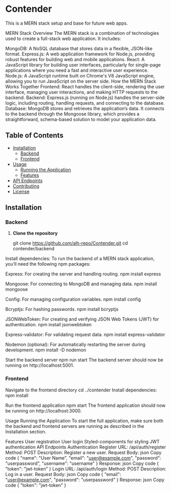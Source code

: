 # Contender

This is a MERN stack setup and base for future web apps.

MERN Stack Overview
The MERN stack is a combination of technologies used to create a full-stack web application. It includes:

MongoDB: A NoSQL database that stores data in a flexible, JSON-like format.
Express.js: A web application framework for Node.js, providing robust features for building web and mobile applications.
React: A JavaScript library for building user interfaces, particularly for single-page applications where you need a fast and interactive user experience.
Node.js: A JavaScript runtime built on Chrome's V8 JavaScript engine, allowing you to run JavaScript on the server side.
How the MERN Stack Works Together
Frontend: React handles the client-side, rendering the user interface, managing user interactions, and making HTTP requests to the backend.
Backend: Express.js (running on Node.js) handles the server-side logic, including routing, handling requests, and connecting to the database.
Database: MongoDB stores and retrieves the application’s data. It connects to the backend through the Mongoose library, which provides a straightforward, schema-based solution to model your application data.


## Table of Contents

- [Installation](#installation)
  - [Backend](#backend)
  - [Frontend](#frontend)
- [Usage](#usage)
  - [Running the Application](#running-the-application)
  - [Features](#features)
- [API Endpoints](#api-endpoints)
- [Contributing](#contributing)
- [License](#license)

## Installation

### Backend
1. **Clone the repository**

   git clone https://github.com/alh-repo/Contender.git
   cd contender/backend

Install dependencies:
To run the backend of a MERN stack application, you’ll need the following npm packages:

Express: For creating the server and handling routing.
npm install express

Mongoose: For connecting to MongoDB and managing data.
npm install mongoose

Config: For managing configuration variables.
npm install config

Bcryptjs: For hashing passwords.
npm install bcryptjs

JSONWebToken: For creating and verifying JSON Web Tokens (JWT) for authentication.
npm install jsonwebtoken

Express-validator: For validating request data.
npm install express-validator

Nodemon (optional): For automatically restarting the server during development.
npm install -D nodemon

Start the backend server
npm run start
The backend server should now be running on http://localhost:5001.

### Frontend
Navigate to the frontend directory
cd ../contender
Install dependencies:
npm install

Run the frontend application
npm start
The frontend application should now be running on http://localhost:3000.

Usage
Running the Application
To start the full application, make sure both the backend and frontend servers are running as described in the Installation section.

Features
User registration
User login
Styled-components for styling
JWT authentication
API Endpoints
Authentication
Register
URL: /api/auth/register
Method: POST
Description: Register a new user.
Request Body:
json
Copy code
{
  "name": "User Name",
  "email": "user@example.com",
  "password": "userpassword",
  "username": "username"
}
Response:
json
Copy code
{
  "token": "jwt-token"
}
Login
URL: /api/auth/login
Method: POST
Description: Log in a user.
Request Body:
json
Copy code
{
  "email": "user@example.com",
  "password": "userpassword"
}
Response:
json
Copy code
{
  "token": "jwt-token"
}
